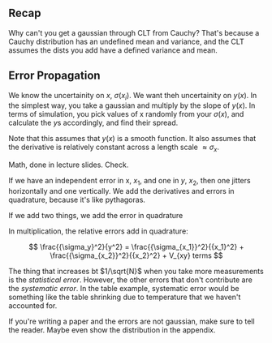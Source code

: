 ## Recap

Why can't you get a gaussian through CLT from Cauchy? That's because a Cauchy distribution has an undefined mean and variance, and the CLT assumes the dists you add have a defined variance and mean.

## Error Propagation

We know the uncertainity on $x$, $\sigma(x_i)$. We want theh uncertainity on $y(x)$. In the simplest way, you take a gaussian and multiply by the slope of $y(x)$. In terms of simulation, you pick values of x randomly from your $\sigma(x)$, and calculate the $y$s accordingly, and find their spread.

Note that this assumes that $y(x)$ is a smooth function. It also assumes that the derivative is relatively constant across a length scale $\approx \sigma_x$.

Math, done in lecture slides. Check.

If we have an independent error in x, $x_1$, and one in $y$, $x_2$, then one jitters horizontally and one vertically. We add the derivatives and errors in quadrature, because it's like pythagoras.

If we add two things, we add the error in quadrature

In multiplication, the relative errors add in quadrature:

$$ \frac{{\sigma_y}^2}{y^2} = \frac{{\sigma_{x_1}}^2}{{x_1}^2} + \frac{{\sigma_{x_2}}^2}{{x_2}^2} + V_{xy} terms $$

The thing that increases bt $1/\sqrt{N}$ when you take more measurements is the _statistical error_. However, the other errors that don't contribute are the _systematic error_. In the table example, systematic error would be something like the table shrinking due to temperature that we haven't accounted for.

If you're writing a paper and the errors are not gaussian, make sure to tell the reader. Maybe even show the distribution in the appendix.
